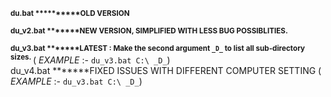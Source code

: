 <b><sup>du.bat **********OLD VERSION</br>
<br>du_v2.bat *******NEW VERSION, SIMPLIFIED WITH LESS BUG POSSIBLITIES.</br>
<br>du_v3.bat *******LATEST : Make the second argument ```_D_``` to list all sub-directory sizes.   </b>    ( _EXAMPLE_ :-    ```du_v3.bat C:\ _D_```)
<br>du_v4.bat *******FIXED ISSUES WITH DIFFERENT COMPUTER SETTING  </b>    ( _EXAMPLE_ :-    ```du_v3.bat C:\ _D_```)

